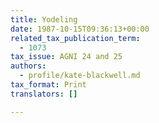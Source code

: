 ```yaml
---
title: Yodeling
date: 1987-10-15T09:36:13+00:00
related_tax_publication_term:
  - 1073
tax_issue: AGNI 24 and 25
authors:
  - profile/kate-blackwell.md
tax_format: Print
translators: []

---
```

